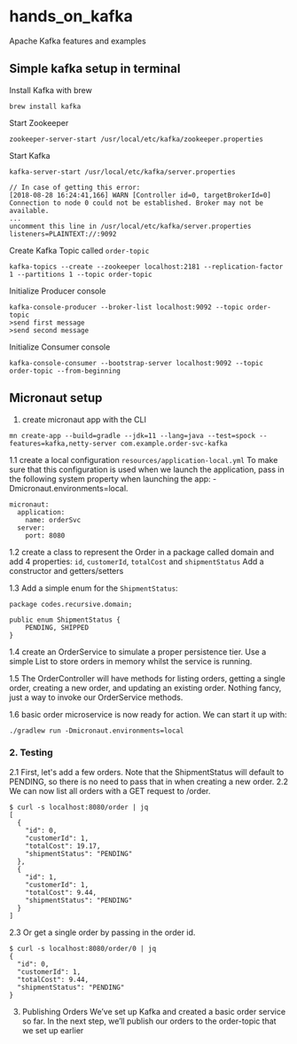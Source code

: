 # hands_on_kafka

Apache Kafka features and examples

## Simple kafka setup in terminal
Install Kafka with brew
```
brew install kafka
```
Start Zookeeper
```
zookeeper-server-start /usr/local/etc/kafka/zookeeper.properties
```
Start Kafka
```
kafka-server-start /usr/local/etc/kafka/server.properties

// In case of getting this error:
[2018-08-28 16:24:41,166] WARN [Controller id=0, targetBrokerId=0] 
Connection to node 0 could not be established. Broker may not be available. 
...
uncomment this line in /usr/local/etc/kafka/server.properties
listeners=PLAINTEXT://:9092
```
Create Kafka Topic called `order-topic`
```
kafka-topics --create --zookeeper localhost:2181 --replication-factor 1 --partitions 1 --topic order-topic
```
Initialize Producer console
```
kafka-console-producer --broker-list localhost:9092 --topic order-topic
>send first message
>send second message
```
Initialize Consumer console
```
kafka-console-consumer --bootstrap-server localhost:9092 --topic order-topic --from-beginning
```
## Micronaut setup

1. create micronaut app  with the CLI
```
mn create-app --build=gradle --jdk=11 --lang=java --test=spock --features=kafka,netty-server com.example.order-svc-kafka
```

1.1 create a local configuration `resources/application-local.yml`
To make sure that this configuration is used when we launch the application, pass in the following
system property when launching the app: -Dmicronaut.environments=local.
```
micronaut:
  application:
    name: orderSvc
  server:
    port: 8080
``` 
1.2 create a class to represent the Order in a package called domain and add 4 properties: 
`id`, `customerId`, `totalCost` and `shipmentStatus` Add a constructor and getters/setters

1.3 Add a simple enum for the `ShipmentStatus`:
```
package codes.recursive.domain;

public enum ShipmentStatus {
    PENDING, SHIPPED
}
```

1.4 create an OrderService to simulate a proper persistence tier.
Use a simple List to store orders in memory whilst the service is running.

1.5 The OrderController will have methods for listing orders, getting a single order, 
creating a new order, and updating an existing order. Nothing fancy, just a way to invoke 
our OrderService methods.

1.6 basic order microservice is now ready for action. We can start it up with:
```
./gradlew run -Dmicronaut.environments=local
```
### 2. Testing
2.1 First, let's add a few orders. Note that the ShipmentStatus will default to PENDING, 
so there is no need to pass that in when creating a new order.
2.2 We can now list all orders with a GET request to /order.
```
$ curl -s localhost:8080/order | jq
[
  {
    "id": 0,
    "customerId": 1,
    "totalCost": 19.17,
    "shipmentStatus": "PENDING"
  },
  {
    "id": 1,
    "customerId": 1,
    "totalCost": 9.44,
    "shipmentStatus": "PENDING"
  }
]
```
2.3 Or get a single order by passing in the order id.
```
$ curl -s localhost:8080/order/0 | jq
{
  "id": 0,
  "customerId": 1,
  "totalCost": 9.44,
  "shipmentStatus": "PENDING"
}
```
3. Publishing Orders
   We’ve set up Kafka and created a basic order service so far. In the next step,
   we’ll publish our orders to the order-topic that we set up earlier


